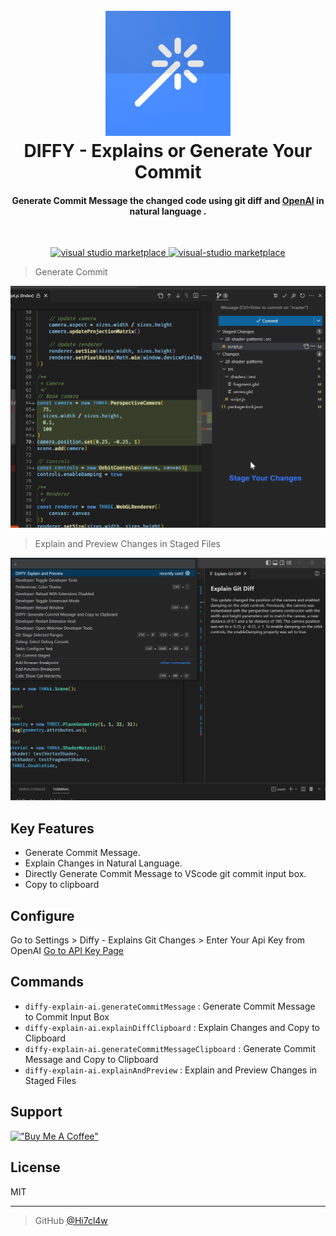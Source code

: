 <h1 align="center">
  <br> <a href="https://marketplace.visualstudio.com/items?itemName=hitclaw.diffy-explain-ai">
  <img src="https://raw.githubusercontent.com/Hi7cl4w/diffy-explain-ai/main/icons/icon_512.png" alt="DIFFY" width="200"></a>
  <br>
  DIFFY - Explains or Generate Your Commit
  <br>
</h1>

<h4 align="center">Generate Commit Message the changed code using git diff and <a href="https://openai.com/" target="_blank">OpenAI</a> in natural language .</h4>
<br>
<p align="center">
  <a href="https://marketplace.visualstudio.com/items?itemName=hitclaw.diffy-explain-ai">
    <img src="https://img.shields.io/visual-studio-marketplace/i/hitclaw.diffy-explain-ai?label=Visual%20Studio%20Marketplace&style=plastic"
         alt="visual studio marketplace">
  </a>
  <a href="#">
    <img src="https://img.shields.io/badge/License-MIT-blue"
         alt="visual-studio marketplace">
  </a>
</p>

> Generate Commit &nbsp;

![screenshot](https://raw.githubusercontent.com/Hi7cl4w/diffy-explain-ai/main/images/generate_commit.gif)

> Explain and Preview Changes in Staged Files &nbsp;

![screenshot](https://raw.githubusercontent.com/Hi7cl4w/diffy-explain-ai/main/images/explain_and_preview.png)

## Key Features

* Generate Commit Message.
* Explain Changes in Natural Language.
* Directly Generate Commit Message to VScode git commit input box.
* Copy to clipboard

## Configure

Go to Settings > Diffy - Explains Git Changes > Enter Your Api Key from OpenAI   [Go to API Key Page](https://beta.openai.com/account/api-keys)

## Commands

* `diffy-explain-ai.generateCommitMessage` : Generate Commit Message to Commit Input Box
* `diffy-explain-ai.explainDiffClipboard` : Explain Changes and Copy to Clipboard
* `diffy-explain-ai.generateCommitMessageClipboard` : Generate Commit Message and Copy to Clipboard
* `diffy-explain-ai.explainAndPreview` : Explain and Preview Changes in Staged Files

## Support

[!["Buy Me A Coffee"](https://www.buymeacoffee.com/assets/img/custom_images/orange_img.png)](https://www.buymeacoffee.com/manukn)

## License

MIT

---

> GitHub [@Hi7cl4w](https://github.com/Hi7cl4w) &nbsp;